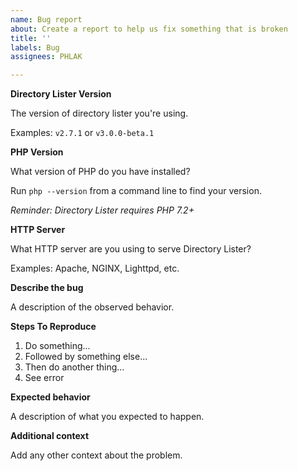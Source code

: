 ```yaml
---
name: Bug report
about: Create a report to help us fix something that is broken
title: ''
labels: Bug
assignees: PHLAK

---
```


**Directory Lister Version**

The version of directory lister you're using.

Examples: `v2.7.1` or `v3.0.0-beta.1`


**PHP Version**

What version of PHP do you have installed?

Run `php --version` from a command line to find your version.

_Reminder: Directory Lister requires PHP 7.2+_


**HTTP Server**

What HTTP server are you using to serve Directory Lister?

Examples: Apache, NGINX, Lighttpd, etc.


**Describe the bug**

A description of the observed behavior.


**Steps To Reproduce**

  1. Do something...
  2. Followed by something else...
  3. Then do another thing...
  4. See error


**Expected behavior**

A description of what you expected to happen.


**Additional context**

Add any other context about the problem.
